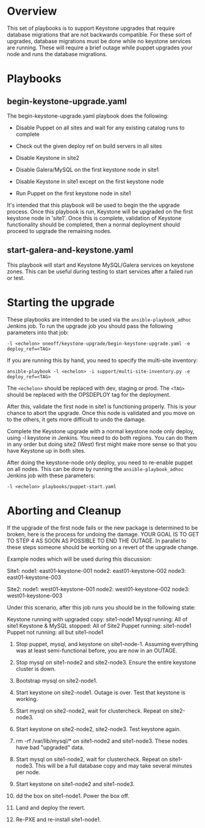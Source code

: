 # Overview
This set of playbooks is to support Keystone upgrades that require database
migrations that are not backwards compatible.  For these sort of upgrades,
database migrations must be done while no keystone services are running. 
These will require a brief outage while puppet upgrades your node and runs
the database migrations.

# Playbooks

## begin-keystone-upgrade.yaml

The begin-keystone-upgrade.yaml playbook does the following:

 * Disable Puppet on all sites and wait for any existing catalog runs to complete

 * Check out the given deploy ref on build servers in all sites

 * Disable Keystone in site2

 * Disable Galera/MySQL on the first keystone node in site1

 * Disable Keystone in site1 except on the first keystone node

 * Run Puppet on the first keystone node in site1

It's intended that this playbook will be used to begin the the upgrade process.
Once this playbook is run, Keystone will be upgraded on the first keystone node
in 'site1'.  Once this is complete, validation of Keystone functionality should
be completed, then a normal deployment should proceed to upgrade the remaining
nodes.

## start-galera-and-keystone.yaml

This playbook will start and Keystone MySQL/Galera services on keystone zones.
This can be useful during testing to start services after a failed run or test.

# Starting the upgrade

These playbooks are intended to be used via the `ansible-playbook_adhoc`
Jenkins job. To run the upgrade job you should pass the following parameters
into that job:

    -l <echelon> oneoff/keystone-upgrade/begin-keystone-upgrade.yaml -e deploy_ref=<TAG>

If you are running this by hand, you need to specify the multi-site inventory:

    ansible-playbook -l <echelon> -i support/multi-site-inventory.py -e deploy_ref=<TAG>

The `<echelon>` should be replaced with dev, staging or prod.  The `<TAG>`
should be replaced with the OPSDEPLOY tag for the deployment.

After this, validate the first node in site1 is functioning properly. This is your
chance to abort the upgrade. Once this node is validated and you move on to
the others, it gets more difficult to undo the damage.

Complete the Keystone upgrade with a normal keystone node only deploy, using
-l keystone in Jenkins. You need to do both regions. You can do them in any
order but doing site2 (West) first might make more sense so that you have
Keystone up in both sites.

After doing the keystone-node only deploy, you need to re-enable puppet on all
nodes. This can be done by running the `ansible-playbook_adhoc` Jenkins job
with these parameters:

    -l <echelon> playbooks/puppet-start.yaml

# Aborting and Cleanup

If the upgrade of the first node fails or the new package is determined to be
broken, here is the process for undoing the damage. YOUR GOAL IS TO GET TO
STEP 4 AS SOON AS POSSIBLE TO END THE OUTAGE. In parallel to these
steps someone should be working on a revert of the upgrade change.

Example nodes which will be used during this discussion:

Site1:
node1: east01-keystone-001
node2: east01-keystone-002
node3: east01-keystone-003

Site2:
node1: west01-keystone-001
node2: west01-keystone-002
node3: west01-keystone-003

Under this scenario, after this job runs you should be in the following state:

Keystone running with upgraded copy: site1-node1
Mysql running: All of site1
Keystone & MySQL stopped: All of Site2
Puppet running: site1-node1
Puppet not running: all but site1-node1

1) Stop puppet, mysql, and keystone on site1-node-1. Assuming everything was at
least semi-functional before, you are now in an OUTAGE.

2) Stop mysql on site1-node2 and site2-node3. Ensure the entire keystone cluster
is down.

3) Bootstrap mysql on site2-node1.

4) Start keystone on site2-node1. Outage is over. Test that keystone is working.

5) Start mysql on site2-node2, wait for clustercheck. Repeat on site2-node3.

6) Start keystone on site2-node2, site2-node3. Test keystone again.

7) rm -rf /var/lib/mysql/\* on site1-node2 and site1-node3. These nodes have
bad "upgraded" data.

8) Start mysql on site1-node2, wait for clustercheck. Repeat on site1-node3.
This will be a full database copy and may take several minutes per node.

9) Start keystone on site1-node2 and site1-node3.

10) dd the box on site1-node1. Power the box off.

11) Land and deploy the revert.

12) Re-PXE and re-install site1-node1.
